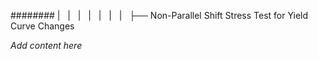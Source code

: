 ######## |   |   |   |   |   |   |   ├── Non-Parallel Shift Stress Test for Yield Curve Changes

*Add content here*